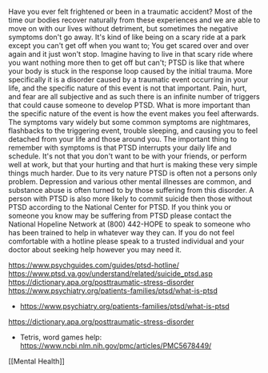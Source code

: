 Have you ever felt frightened or been in a traumatic accident? Most of
the time our bodies recover naturally from these experiences and we are
able to move on with our lives without detriment, but sometimes the
negative symptoms don't go away. It's kind of like being on a scary ride
at a park except you can't get off when you want to; You get scared over
and over again and it just won't stop. Imagine having to live in that
scary ride where you want nothing more then to get off but can't; PTSD
is like that where your body is stuck in the response loop caused by the
initial trauma. More specifically it is a disorder caused by a traumatic
event occurring in your life, and the specific nature of this event is
not that important. Pain, hurt, and fear are all subjective and as such
there is an infinite number of triggers that could cause someone to
develop PTSD. What is more important than the specific nature of the
event is how the event makes you feel afterwards. The symptoms vary
widely but some common symptoms are nightmares, flashbacks to the
triggering event, trouble sleeping, and causing you to feel detached
from your life and those around you. The important thing to remember
with symptoms is that PTSD interrupts your daily life and schedule. It's
not that you don't want to be with your friends, or perform well at
work, but that your hurting and that hurt is making these very simple
things much harder. Due to its very nature PTSD is often not a persons
only problem. Depression and various other mental illnesses are common,
and substance abuse is often turned to by those suffering from this
disorder. A person with PTSD is also more likely to commit suicide then
those without PTSD according to the National Center for PTSD. If you
think you or someone you know may be suffering from PTSD please contact
the National Hopeline Network at (800) 442-HOPE to speak to someone who
has been trained to help in whatever way they can. If you do not feel
comfortable with a hotline please speak to a trusted individual and your
doctor about seeking help however you may need it.

https://www.psychguides.com/guides/ptsd-hotline/
https://www.ptsd.va.gov/understand/related/suicide_ptsd.asp
https://dictionary.apa.org/posttraumatic-stress-disorder
https://www.psychiatry.org/patients-families/ptsd/what-is-ptsd

  - https://www.psychiatry.org/patients-families/ptsd/what-is-ptsd

https://dictionary.apa.org/posttraumatic-stress-disorder

  - Tetris, word games help:
    https://www.ncbi.nlm.nih.gov/pmc/articles/PMC5678449/

[[Mental Health]]